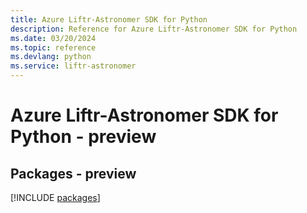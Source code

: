 ```yaml
---
title: Azure Liftr-Astronomer SDK for Python
description: Reference for Azure Liftr-Astronomer SDK for Python
ms.date: 03/20/2024
ms.topic: reference
ms.devlang: python
ms.service: liftr-astronomer
---
```

# Azure Liftr-Astronomer SDK for Python - preview
## Packages - preview
[!INCLUDE [packages](liftr-astronomer-index.md)]